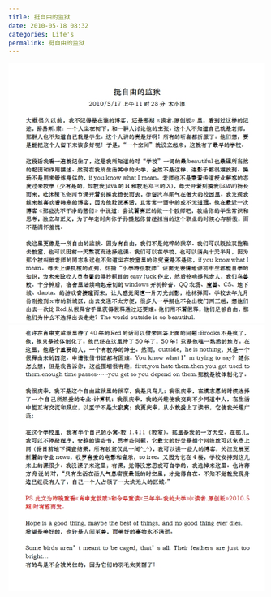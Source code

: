 ```yaml
---
title: 挺自由的监狱
date: 2010-05-18 08:32
categories: Life's
permalink: 挺自由的监狱
---
```


![](/image/图/挺自由的监狱01.jpg)
![](/image/图/挺自由的监狱02.jpg)